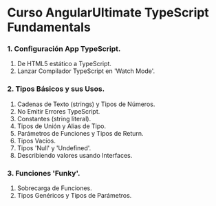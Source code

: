 # Curso AngularUltimate TypeScript Fundamentals

### 1. Configuración App TypeScript. 
1. De HTML5 estático a TypeScript.
2. Lanzar Compilador TypeScript en 'Watch Mode'.


### 2. Tipos Básicos y sus Usos.
1. Cadenas de Texto (strings) y Tipos de Números.
2. No Emitir Errores TypeScript.
3. Constantes (string literal).
4. Tipos de Unión y Alias de Tipo.
5. Parámetros de Funciones y Tipos de Return.
6. Tipos Vacíos.
7. Tipos 'Null' y 'Undefined'.
8. Describiendo valores usando Interfaces.

### 3. Funciones 'Funky'.
1. Sobrecarga de Funciones.
2. Tipos Genéricos y Tipos de Parámetros.